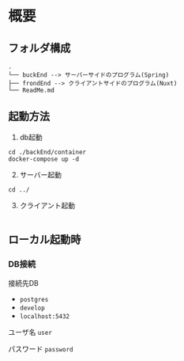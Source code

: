 # 概要

## フォルダ構成

```
.
└── buckEnd --> サーバーサイドのプログラム(Spring)
├── frondEnd --> クライアントサイドのプログラム(Nuxt)
└── ReadMe.md
```

## 起動方法

1. db起動
```
cd ./backEnd/container
docker-compose up -d 
```

2. サーバー起動
```
cd ../

```

3. クライアント起動
```

```

## ローカル起動時

### DB接続
接続先DB
- ``postgres``
- ``develop``
- ``localhost:5432``

ユーザ名
``user``

パスワード
``password``




